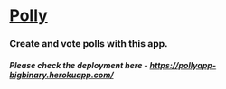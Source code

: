 
# [Polly](https://pollyapp-bigbinary.herokuapp.com/)

### Create and vote polls with this app.

##### Please check the deployment here - https://pollyapp-bigbinary.herokuapp.com/

